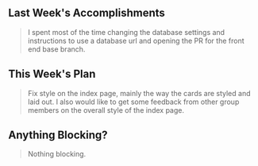 ## Last Week's Accomplishments

> I spent most of the time changing the database settings and instructions to use a database url and opening the PR for the front end base branch.


## This Week's Plan

> Fix style on the index page, mainly the way the cards are styled and laid out. I also would like to get some feedback from other group members on the overall style of the index page. 

## Anything Blocking?

> Nothing blocking. 
